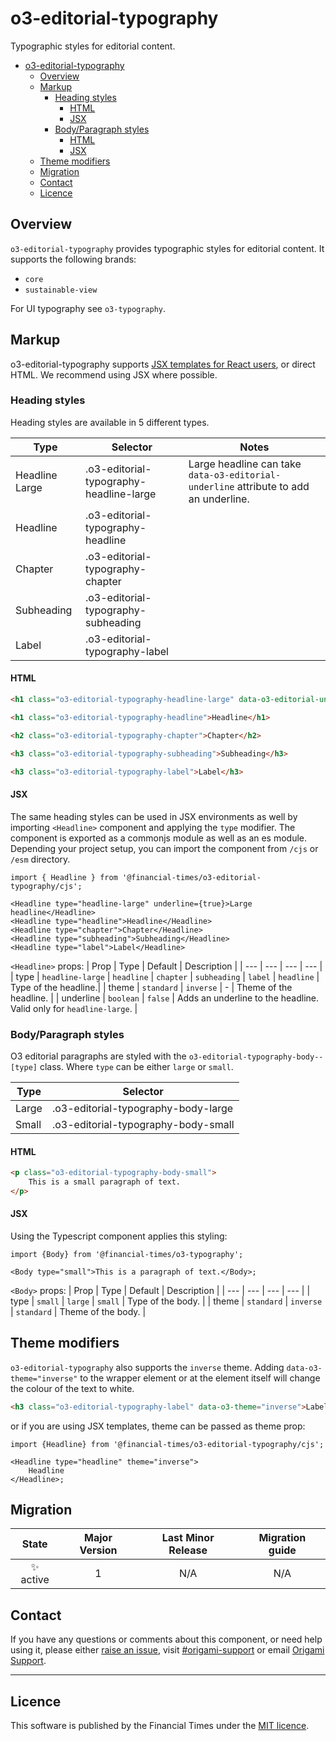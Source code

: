 # o3-editorial-typography

Typographic styles for editorial content.

- [o3-editorial-typography](#o3-editorial-typography)
  - [Overview](#overview)
  - [Markup](#markup)
    - [Heading styles](#heading-styles)
      - [HTML](#html)
      - [JSX](#jsx)
    - [Body/Paragraph styles](#bodyparagraph-styles)
      - [HTML](#html-1)
      - [JSX](#jsx-1)
  - [Theme modifiers](#theme-modifiers)
  - [Migration](#migration)
  - [Contact](#contact)
  - [Licence](#licence)

## Overview

`o3-editorial-typography` provides typographic styles for editorial content. It supports the following brands:

- `core`
- `sustainable-view`

For UI typography see `o3-typography`.

## Markup

o3-editorial-typography supports [JSX templates for React users](#jsx), or direct HTML. We recommend using JSX where possible.

### Heading styles

Heading styles are available in 5 different types.

| Type           | Selector                                | Notes                                                                                |
| -------------- | --------------------------------------- | ------------------------------------------------------------------------------------ |
| Headline Large | .o3-editorial-typography-headline-large | Large headline can take `data-o3-editorial-underline` attribute to add an underline. |
| Headline       | .o3-editorial-typography-headline       |                                                                                      |
| Chapter        | .o3-editorial-typography-chapter        |                                                                                      |
| Subheading     | .o3-editorial-typography-subheading     |                                                                                      |
| Label          | .o3-editorial-typography-label          |                                                                                      |

#### HTML

```html
<h1 class="o3-editorial-typography-headline-large" data-o3-editorial-underline>Large headline</h1>

<h1 class="o3-editorial-typography-headline">Headline</h1>

<h2 class="o3-editorial-typography-chapter">Chapter</h2>

<h3 class="o3-editorial-typography-subheading">Subheading</h3>

<h3 class="o3-editorial-typography-label">Label</h3>
```

#### JSX

The same heading styles can be used in JSX environments as well by importing `<Headline>` component and applying the `type` modifier. The component is exported as a commonjs module as well as an es module. Depending your project setup, you can import the component from `/cjs` or `/esm` directory.

```tsx
import { Headline } from '@financial-times/o3-editorial-typography/cjs';

<Headline type="headline-large" underline={true}>Large headline</Headline>
<Headline type="headline">Headline</Headline>
<Headline type="chapter">Chapter</Headline>
<Headline type="subheading">Subheading</Headline>
<Headline type="label">Label</Headline>

```

`<Headline>` props:
| Prop | Type | Default | Description |
| --- | --- | --- | --- |
| type | `headline-large` \| `headline` \| `chapter` \| `subheading` \| `label` | `headline` | Type of the headline.|
| theme | `standard` \| `inverse` | - | Theme of the headline. |
| underline | `boolean` | `false` | Adds an underline to the headline. Valid only for `headline-large`. |

### Body/Paragraph styles

O3 editorial paragraphs are styled with the `o3-editorial-typography-body--[type]` class. Where `type` can be either `large` or `small`.

| Type  | Selector                             |
| ----- | ------------------------------------ |
| Large | .o3-editorial-typography-body-large |
| Small | .o3-editorial-typography-body-small |

#### HTML

```html
<p class="o3-editorial-typography-body-small">
	This is a small paragraph of text.
</p>
```

#### JSX

Using the Typescript component applies this styling:

```tsx
import {Body} from '@financial-times/o3-typography';

<Body type="small">This is a paragraph of text.</Body>;
```

`<Body>` props:
| Prop | Type | Default | Description |
| --- | --- | --- | --- |
| type | `small` \| `large` | `small` | Type of the body. |
| theme | `standard` \| `inverse` | `standard` | Theme of the body. |

## Theme modifiers

`o3-editorial-typography` also supports the `inverse` theme. Adding `data-o3-theme="inverse"` to the wrapper element or at the element itself will change the colour of the text to white.

```html
<h3 class="o3-editorial-typography-label" data-o3-theme="inverse">Label</h3>
```

or if you are using JSX templates, theme can be passed as theme prop:

```tsx
import {Headline} from '@financial-times/o3-editorial-typography/cjs';

<Headline type="headline" theme="inverse">
	Headline
</Headline>;
```

## Migration

|   State   | Major Version | Last Minor Release | Migration guide |
| :-------: | :-----------: | :----------------: | :-------------: |
| ✨ active |       1       |        N/A         |       N/A       |

## Contact

If you have any questions or comments about this component, or need help using it, please either [raise an issue](https://github.com/Financial-Times/o3-editorial-typography/issues), visit [#origami-support](https://financialtimes.slack.com/messages/origami-support/) or email [Origami Support](mailto:origami-support@ft.com).

---

## Licence

This software is published by the Financial Times under the [MIT licence](http://opensource.org/licenses/MIT).
